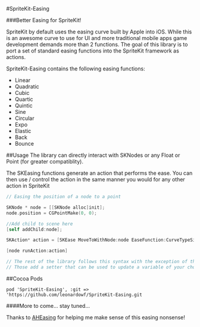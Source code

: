 #SpriteKit-Easing

###Better Easing for SpriteKit!

SpriteKit by default uses the easing curve built by Apple into iOS. While this is an awesome curve to use for UI and more traditional mobile apps game development demands more than 2 functions. The goal of this library is to port a set of standard easing functions into the SpriteKit framework as actions.

SpriteKit-Easing contains the following easing functions:

* Linear 
* Quadratic 
* Cubic 
* Quartic 
* Quintic 
* Sine 
* Circular 
* Expo 
* Elastic 
* Back 
* Bounce 

##Usage
The library can directly interact with SKNodes or any Float or Point (for greater compatiblity).

The SKEasing functions generate an action that performs the ease. You can then use / control the action in the same manner you would for any other action in SpriteKit

```Objective-C
// Easing the position of a node to a point

SKNode * node = [[SKNode alloc]init];
node.position = CGPointMake(0, 0);

//Add child to scene here
[self addChild:node];

SKAction* action = [SKEase MoveToWithNode:node EaseFunction:CurveTypeSine Mode:EaseIn Time:.5f ToVector:CGVectorMake(100, 100)];

[node runAction:action]

// The rest of the library follows this syntax with the exception of the Float and Point
// Those add a setter that can be used to update a variable of your choice as the action updates
```

##Cocoa Pods
```
pod 'SpriteKit-Easing', :git => 'https://github.com/leonardowf/SpriteKit-Easing.git
```

####More to come... stay tuned...

Thanks to [AHEasing](https://github.com/warrenm/AHEasing) for helping me make sense of this easing nonsense!

